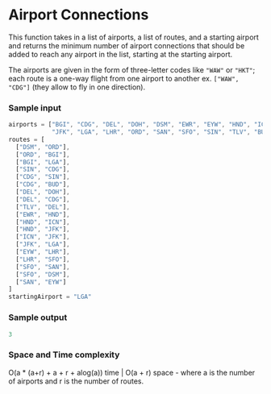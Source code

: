# Airport Connections

This function takes in a list of airports, a list of routes, and a starting airport and returns the minimum number of airport connections that should be added to reach any airport in the list, starting at the starting airport.

The airports are given in the form of three-letter codes like `"WAW"` or `"HKT"`; each route is a one-way flight from one airport to another ex. `["WAW", "CDG"]` (they allow to fly in one direction).

### Sample input
```javascript
airports = ["BGI", "CDG", "DEL", "DOH", "DSM", "EWR", "EYW", "HND", "ICN", 
            "JFK", "LGA", "LHR", "ORD", "SAN", "SFO", "SIN", "TLV", "BUD"]
routes = [
  ["DSM", "ORD"],
  ["ORD", "BGI"],
  ["BGI", "LGA"],
  ["SIN", "CDG"],
  ["CDG", "SIN"],
  ["CDG", "BUD"],
  ["DEL", "DOH"],
  ["DEL", "CDG"],
  ["TLV", "DEL"],
  ["EWR", "HND"],
  ["HND", "ICN"],
  ["HND", "JFK"],
  ["ICN", "JFK"],
  ["JFK", "LGA"],
  ["EYW", "LHR"],
  ["LHR", "SFO"],
  ["SFO", "SAN"],
  ["SFO", "DSM"],
  ["SAN", "EYW"]
]
startingAirport = "LGA"
```
### Sample output
```javascript
3
```
### Space and Time complexity
O(a * (a+r) + a + r + alog(a)) time | O(a + r) space - where a is the number of airports and r is the number of routes.